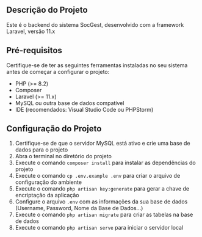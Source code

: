 ## Descrição do Projeto

Este é o backend do sistema SocGest, desenvolvido com a framework Laravel, versão 11.x 

## Pré-requisitos
Certifique-se de ter as seguintes ferramentas instaladas no seu sistema antes de começar a configurar o projeto:

- PHP (>= 8.2)
- Composer
- Laravel (>= 11.x)
- MySQL ou outra base de dados compatível
- IDE (recomendados: Visual Studio Code ou PHPStorm)

## Configuração do Projeto

1. Certifique-se de que o servidor MySQL está ativo e crie uma base de dados para o projeto
2. Abra o terminal no diretório do projeto
3. Execute o comando `composer install` para instalar as dependências do projeto
4. Execute o comando `cp .env.example .env` para criar o arquivo de configuração do ambiente
5. Execute o comando `php artisan key:generate` para gerar a chave de encriptação da aplicação
6. Configure o arquivo `.env` com as informações da sua base de dados (Username, Password, Nome da Base de Dados...)
7. Execute o comando `php artisan migrate` para criar as tabelas na base de dados
8. Execute o comando `php artisan serve` para iniciar o servidor local
